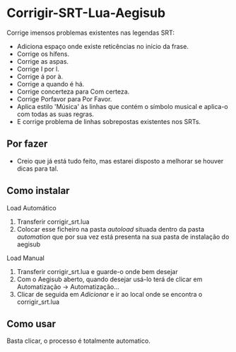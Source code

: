 Corrigir-SRT-Lua-Aegisub
========================

Corrige imensos problemas existentes nas legendas SRT:
- Adiciona espaço onde existe reticências no início da frase.
- Corrige os hífens.
- Corrige as aspas.
- Corrige I por l.
- Corrige á por à.
- Corrige a quando é há.
- Corrige concerteza para Com certeza.
- Corrige Porfavor para Por Favor.
- Aplica estilo 'Música' às linhas que contém o símbolo musical e aplica-o com todas as suas regras.
- E corrige problema de linhas sobrepostas existentes nos SRTs.


Por fazer
-----------------
* Creio que já está tudo feito, mas estarei disposto a melhorar se houver dicas para tal.


Como instalar
--------------

Load Automático

1. Transferir corrigir_srt.lua
2. Colocar esse ficheiro na pasta _autoload_ situada dentro da pasta _automation_ que por sua vez está presenta na sua pasta de instalação do aegisub


Load Manual

1. Transferir corrigir_srt.lua e guarde-o onde bem desejar
2. Com o Aegisub aberto, quando desejar usá-lo terá de clicar em Automatização -> Automatização...
3. Clicar de seguida em _Adicionar_ e ir ao local onde se encontra o corrigir_srt.lua


Como usar
---------

Basta clicar, o processo é totalmente automatico.
